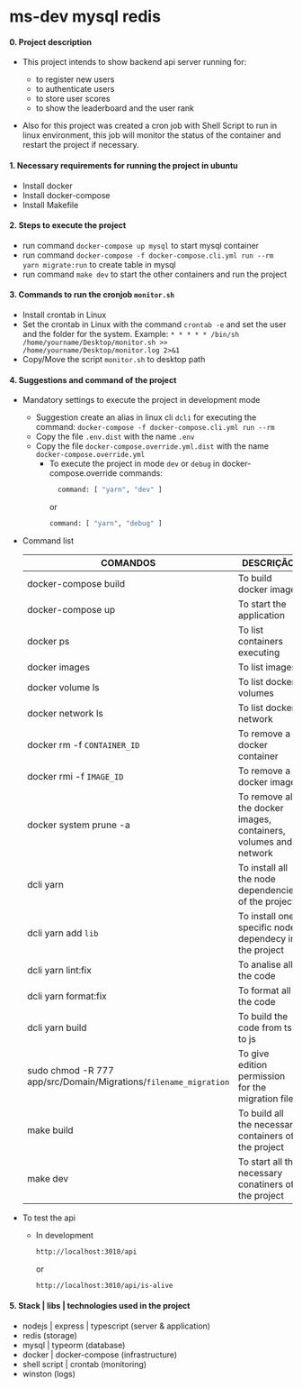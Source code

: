 # ms-dev mysql redis

#### 0. Project description
- This project intends to show backend api server running for:
  - to register new users
  - to authenticate users
  - to store user scores
  - to show the leaderboard and the user rank

- Also for this project was created a cron job with Shell Script to run in linux environment, this job will monitor the status of the container and restart the project if necessary. 

#### 1. Necessary requirements for running the project in ubuntu

- Install docker
- Install docker-compose
- Install Makefile

#### 2. Steps to execute the project

- run command `docker-compose up mysql` to start mysql container
- run command `docker-compose -f docker-compose.cli.yml run --rm yarn migrate:run` to create table in mysql
- run command `make dev` to start the other containers and run the project

#### 3. Commands to run the cronjob `monitor.sh`
- Install crontab in Linux
- Set the crontab in Linux with the command `crontab -e` and set the user and the folder for the system. Example: `* * * * * /bin/sh /home/yourname/Desktop/monitor.sh >> /home/yourname/Desktop/monitor.log 2>&1`
- Copy/Move the script `monitor.sh` to desktop path

#### 4. Suggestions and command of the project

* Mandatory settings to execute the project in development mode

  - Suggestion create an alias in linux cli  `dcli` for executing the command:  `docker-compose -f docker-compose.cli.yml run --rm`
  - Copy the file `.env.dist` with the name `.env`
  - Copy the file `docker-compose.override.yml.dist` with the name `docker-compose.override.yml`
      - To execute the project in mode `dev` or `debug` in docker-compose.override commands:
        ```bash
          command: [ "yarn", "dev" ] 
        ```
        or
        ```bash
        command: [ "yarn", "debug" ]
        ```

* Command list

  | COMANDOS                                                         | DESCRIÇÃO                                                                                           |
  |------------------------------------------------------------------|-----------------------------------------------------------------------------------------------------|
  | docker-compose build                                             | To build docker image                                                                               |
  | docker-compose up                                                | To start the application                                                                            |
  | docker ps                                                        | To list containers executing                                                                        |
  | docker images                                                    | To list images                                                                                      |
  | docker volume ls                                                 | To list docker volumes                                                                              |
  | docker network ls                                                | To list docker network                                                                              |
  | docker rm -f `CONTAINER_ID`                                      | To remove a docker container                                                                        |
  | docker rmi -f `IMAGE_ID`                                         | To remove a docker image                                                                            |
  | docker system prune -a                                           | To remove all the docker images, containers, volumes and network                                    |
  | dcli yarn                                                        | To install all the node dependencies of the project                                                 |
  | dcli yarn add `lib`                                              | To install one specific node dependecy in the project                                               |
  | dcli yarn lint:fix                                               | To analise all the code                                                                             |
  | dcli yarn format:fix                                             | To format all the code                                                                              |
  | dcli yarn build                                                  | To build the code from ts to js                                                                     |
  | sudo chmod -R 777 app/src/Domain/Migrations/`filename_migration` | To give edition permission for the migration file                                                   |
  | make build                                                       | To build all the necessary containers of the project                                                |
  | make dev                                                         | To start all the necessary conatiners of the project |

* To test the api
  * In development
    ```bash
    http://localhost:3010/api
    ```
    or
    ```bash
    http://localhost:3010/api/is-alive
    ```
#### 5. Stack | libs | technologies used in the project
- nodejs | express | typescript (server & application)
- redis (storage)
- mysql | typeorm (database)
- docker | docker-compose (infrastructure)
- shell script | crontab (monitoring)
- winston (logs)